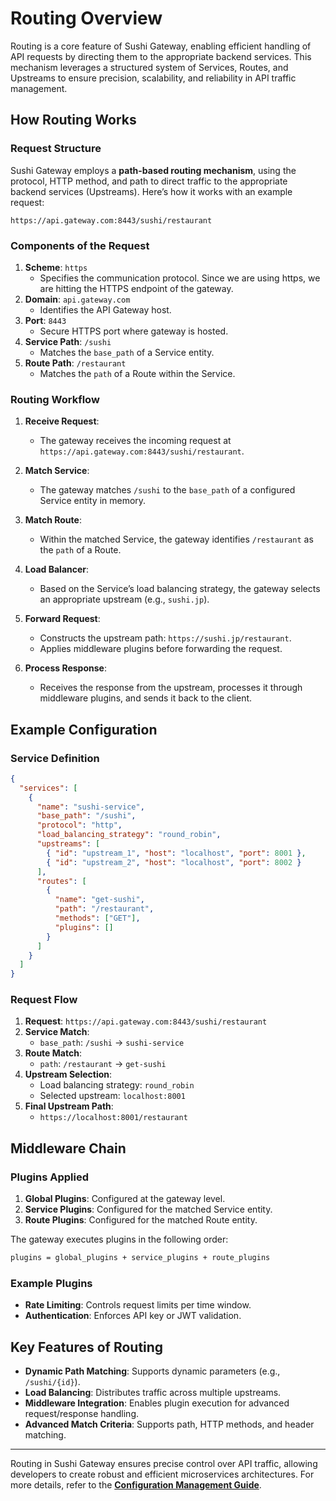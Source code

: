 # Routing Overview

Routing is a core feature of Sushi Gateway, enabling efficient handling of API requests by directing them to the appropriate backend services. This mechanism leverages a structured system of Services, Routes, and Upstreams to ensure precision, scalability, and reliability in API traffic management.

## How Routing Works

### Request Structure

Sushi Gateway employs a **path-based routing mechanism**, using the protocol, HTTP method, and path to direct traffic to the appropriate backend services (Upstreams). Here’s how it works with an example request:

```http
https://api.gateway.com:8443/sushi/restaurant
```

### Components of the Request

1. **Scheme**: `https`
   - Specifies the communication protocol. Since we are using https, we are hitting the HTTPS endpoint of the gateway.
2. **Domain**: `api.gateway.com`
   - Identifies the API Gateway host.
3. **Port**: `8443`
   - Secure HTTPS port where gateway is hosted.
4. **Service Path**: `/sushi`
   - Matches the `base_path` of a Service entity.
5. **Route Path**: `/restaurant`
   - Matches the `path` of a Route within the Service.

### Routing Workflow

1. **Receive Request**:

   - The gateway receives the incoming request at `https://api.gateway.com:8443/sushi/restaurant`.

2. **Match Service**:

   - The gateway matches `/sushi` to the `base_path` of a configured Service entity in memory.

3. **Match Route**:

   - Within the matched Service, the gateway identifies `/restaurant` as the `path` of a Route.

4. **Load Balancer**:

   - Based on the Service’s load balancing strategy, the gateway selects an appropriate upstream (e.g., `sushi.jp`).

5. **Forward Request**:

   - Constructs the upstream path: `https://sushi.jp/restaurant`.
   - Applies middleware plugins before forwarding the request.

6. **Process Response**:
   - Receives the response from the upstream, processes it through middleware plugins, and sends it back to the client.

## Example Configuration

### Service Definition

```json
{
  "services": [
    {
      "name": "sushi-service",
      "base_path": "/sushi",
      "protocol": "http",
      "load_balancing_strategy": "round_robin",
      "upstreams": [
        { "id": "upstream_1", "host": "localhost", "port": 8001 },
        { "id": "upstream_2", "host": "localhost", "port": 8002 }
      ],
      "routes": [
        {
          "name": "get-sushi",
          "path": "/restaurant",
          "methods": ["GET"],
          "plugins": []
        }
      ]
    }
  ]
}
```

### Request Flow

1. **Request**: `https://api.gateway.com:8443/sushi/restaurant`
2. **Service Match**:
   - `base_path`: `/sushi` → `sushi-service`
3. **Route Match**:
   - `path`: `/restaurant` → `get-sushi`
4. **Upstream Selection**:
   - Load balancing strategy: `round_robin`
   - Selected upstream: `localhost:8001`
5. **Final Upstream Path**:
   - `https://localhost:8001/restaurant`

## Middleware Chain

### Plugins Applied

1. **Global Plugins**: Configured at the gateway level.
2. **Service Plugins**: Configured for the matched Service entity.
3. **Route Plugins**: Configured for the matched Route entity.

The gateway executes plugins in the following order:

```bash
plugins = global_plugins + service_plugins + route_plugins
```

### Example Plugins

- **Rate Limiting**: Controls request limits per time window.
- **Authentication**: Enforces API key or JWT validation.

## Key Features of Routing

- **Dynamic Path Matching**: Supports dynamic parameters (e.g., `/sushi/{id}`).
- **Load Balancing**: Distributes traffic across multiple upstreams.
- **Middleware Integration**: Enables plugin execution for advanced request/response handling.
- **Advanced Match Criteria**: Supports path, HTTP methods, and header matching.

---

Routing in Sushi Gateway ensures precise control over API traffic, allowing developers to create robust and efficient microservices architectures. For more details, refer to the **[Configuration Management Guide](../concepts/configuration/index.md)**.
